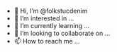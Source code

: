 - 👋 Hi, I’m @folkstucdenim
- 👀 I’m interested in ...
- 🌱 I’m currently learning ...
- 💞️ I’m looking to collaborate on ...
- 📫 How to reach me ...

<!---
folkstucdenim/folkstucdenim is a ✨ special ✨ repository because its `README.md` (this file) appears on your GitHub profile.
You can click the Preview link to take a look at your changes.
--->
